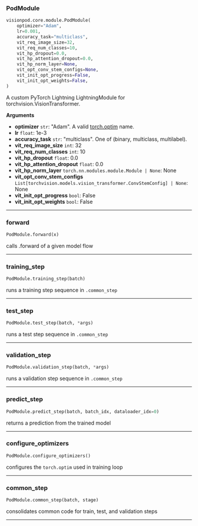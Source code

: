 ### PodModule


```python
visionpod.core.module.PodModule(
    optimizer="Adam",
    lr=0.001,
    accuracy_task="multiclass",
    vit_req_image_size=32,
    vit_req_num_classes=10,
    vit_hp_dropout=0.0,
    vit_hp_attention_dropout=0.0,
    vit_hp_norm_layer=None,
    vit_opt_conv_stem_configs=None,
    vit_init_opt_progress=False,
    vit_init_opt_weights=False,
)
```


A custom PyTorch Lightning LightningModule for torchvision.VisionTransformer.

__Arguments__

- __optimizer__ `str`: "Adam". A valid [torch.optim](https://pytorch.org/docs/stable/optim.html) name.
- __lr__ `float`: 1e-3
- __accuracy_task__ `str`: "multiclass". One of (binary, multiclass, multilabel).
- __vit_req_image_size__ `int`: 32
- __vit_req_num_classes__ `int`: 10
- __vit_hp_dropout__ `float`: 0.0
- __vit_hp_attention_dropout__ `float`: 0.0
- __vit_hp_norm_layer__ `torch.nn.modules.module.Module | None`: None
- __vit_opt_conv_stem_configs__ `List[torchvision.models.vision_transformer.ConvStemConfig] | None`: None
- __vit_init_opt_progress__ `bool`: False
- __vit_init_opt_weights__ `bool`: False


----

### forward


```python
PodModule.forward(x)
```


calls .forward of a given model flow


----

### training_step


```python
PodModule.training_step(batch)
```


runs a training step sequence in ``.common_step``


----

### test_step


```python
PodModule.test_step(batch, *args)
```


runs a test step sequence in ``.common_step``


----

### validation_step


```python
PodModule.validation_step(batch, *args)
```


runs a validation step sequence in ``.common_step``


----

### predict_step


```python
PodModule.predict_step(batch, batch_idx, dataloader_idx=0)
```


returns a prediction from the trained model


----

### configure_optimizers


```python
PodModule.configure_optimizers()
```


configures the ``torch.optim`` used in training loop


----

### common_step


```python
PodModule.common_step(batch, stage)
```


consolidates common code for train, test, and validation steps


----
